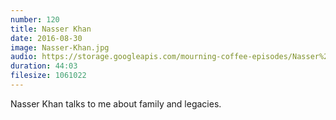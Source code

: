 ```yaml
---
number: 120
title: Nasser Khan
date: 2016-08-30
image: Nasser-Khan.jpg
audio: https://storage.googleapis.com/mourning-coffee-episodes/Nasser%20Kahn%20Release.mp3
duration: 44:03
filesize: 1061022
---
```


Nasser Khan talks to me about family and legacies.
